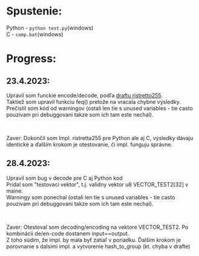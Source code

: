 # Spustenie:
Python - `python test.py`(windows) <br>
C - `comp.bat`(windows) <br>
# Progress:

## 23.4.2023:
Upravil som funckie encode/decode, podľa [draftu ristretto255](https://datatracker.ietf.org/doc/draft-irtf-cfrg-ristretto255-decaf448/).  <br>
Taktiež som upravil funkciu feq() pretože na vracala chybne výsledky.  <br>
Prečistil som kód od warningov (ostali len tie s unused variables - tie casto pouzivam pri debuggovani takze som ich tam este nechal). <br>  

<br>

Zaver:
Dokončil som Impl. ristretta255 pre Python ale aj C, výsledky dávaju identické a ďalším krokom je otestovanie, či impl. funguju správne. <br>


## 28.4.2023:
Upravil som bug v decode pre C aj Python kod <br>
Pridal som "testovaci vektor", t.j. validny vektor u8 VECTOR_TEST2[32] v maine.  <br>
Warningy som ponechal (ostali len tie s unused variables - tie casto pouzivam pri debuggovani takze som ich tam este nechal). <br>  

<br>

Zaver:
Otestoval som decoding/encoding na vektore VECTOR_TEST2. Po kombinácii de/en-code dostanem input==output. <br>
Z toho súdim, že impl. by mala byť zatiaľ v poriadku. Ďalším krokom je porovnanie s dalsimi impl. a vytvorenie hash_to_group (kt. chyba v drafte) <br>
